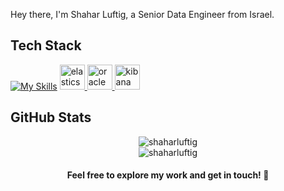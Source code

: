 Hey there, I'm Shahar Luftig, a Senior Data Engineer from Israel.

## Tech Stack

[![My Skills](https://skillicons.dev/icons?i=python,java,js,docker,fastapi,spring,git,kafka,linux,mongodb,redis,kubernetes,react,rust)](https://skillicons.dev)
<a href="https://www.elastic.co" target="_blank" rel="noreferrer"> 
  <img src="https://www.vectorlogo.zone/logos/elastic/elastic-icon.svg" alt="elasticsearch" width="40" height="40"/> 
</a> 
<a href="https://www.oracle.com/" target="_blank" rel="noreferrer"> 
  <img src="https://cdn.jsdelivr.net/gh/devicons/devicon/icons/oracle/oracle-original.svg" alt="oracle" width="40" height="40"/> 
</a> 
<a href="https://www.elastic.co/kibana" target="_blank" rel="noreferrer"> 
  <img src="https://www.vectorlogo.zone/logos/elasticco_kibana/elasticco_kibana-icon.svg" alt="kibana" width="40" height="40"/> 
</a>

## GitHub Stats

<div align="center">
  <img src="https://github-readme-stats.vercel.app/api?username=shaharluftig&theme=material-palenight&hide_border=false&include_all_commits=true&count_private=true" alt="shaharluftig" />
</div>

<div align="center">
  <img src="https://github-readme-stats.vercel.app/api/top-langs/?username=shaharluftig&theme=material-palenight&hide_border=false&include_all_commits=true&count_private=true&layout=compact" alt="shaharluftig" />
</div>

<div align="center">
<h4>Feel free to explore my work and get in touch! 🚀</h1>
</div>
